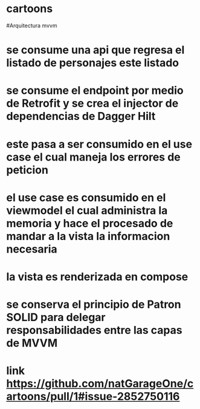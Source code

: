 # cartoons
#Arquitectura mvvm
# se consume una api que regresa el listado de personajes este listado
# se consume el endpoint por medio de Retrofit y se crea el injector de dependencias de Dagger Hilt 
# este pasa a ser consumido en el use case el cual maneja los errores de peticion 
# el use case es consumido  en el viewmodel el cual administra la memoria y hace el procesado de mandar a la vista la informacion necesaria 
# la vista es renderizada en compose 
# se conserva el principio de Patron SOLID para delegar responsabilidades entre las capas de MVVM 

# link https://github.com/natGarageOne/cartoons/pull/1#issue-2852750116

